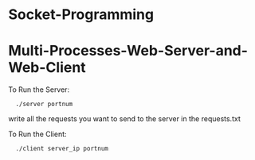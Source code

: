 # Socket-Programming

Multi-Processes-Web-Server-and-Web-Client
=========================


To Run the Server:


      ./server portnum


write all the requests you want to send to the server in the requests.txt

To Run the Client:

      ./client server_ip portnum
